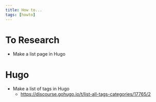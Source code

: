 ```yaml
---
title: How to...
tags: [howto]
---
```



# To Research
- Make a list page in Hugo




# Hugo
- Make a list of tags in Hugo
    - https://discourse.gohugo.io/t/list-all-tags-categories/17765/2
